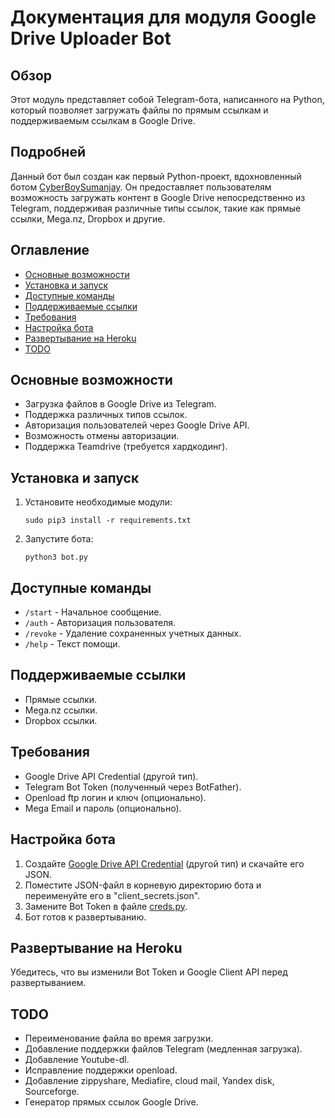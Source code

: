 # Документация для модуля Google Drive Uploader Bot

## Обзор

Этот модуль представляет собой Telegram-бота, написанного на Python, который позволяет загружать файлы по прямым ссылкам и поддерживаемым ссылкам в Google Drive.

## Подробней

Данный бот был создан как первый Python-проект, вдохновленный ботом [CyberBoySumanjay](https://github.com/cyberboysumanjay). Он предоставляет пользователям возможность загружать контент в Google Drive непосредственно из Telegram, поддерживая различные типы ссылок, такие как прямые ссылки, Mega.nz, Dropbox и другие.

## Оглавление

- [Основные возможности](#основные-возможности)
- [Установка и запуск](#установка-и-запуск)
- [Доступные команды](#доступные-команды)
- [Поддерживаемые ссылки](#поддерживаемые-ссылки)
- [Требования](#требования)
- [Настройка бота](#настройка-бота)
- [Развертывание на Heroku](#развертывание-на-heroku)
- [TODO](#todo)

## Основные возможности

- Загрузка файлов в Google Drive из Telegram.
- Поддержка различных типов ссылок.
- Авторизация пользователей через Google Drive API.
- Возможность отмены авторизации.
- Поддержка Teamdrive (требуется хардкодинг).

## Установка и запуск

1. Установите необходимые модули:
   ```
   sudo pip3 install -r requirements.txt
   ```
2. Запустите бота:
   ```
   python3 bot.py
   ```

## Доступные команды

- `/start` - Начальное сообщение.
- `/auth` - Авторизация пользователя.
- `/revoke` - Удаление сохраненных учетных данных.
- `/help` - Текст помощи.

## Поддерживаемые ссылки

- Прямые ссылки.
- Mega.nz ссылки.
- Dropbox ссылки.

## Требования

- Google Drive API Credential (другой тип).
- Telegram Bot Token (полученный через BotFather).
- Openload ftp логин и ключ (опционально).
- Mega Email и пароль (опционально).

## Настройка бота

1. Создайте [Google Drive API Credential](https://console.cloud.google.com/apis/credentials) (другой тип) и скачайте его JSON.
2. Поместите JSON-файл в корневую директорию бота и переименуйте его в "client_secrets.json".
3. Замените Bot Token в файле [creds.py](./creds.py).
4. Бот готов к развертыванию.

## Развертывание на Heroku

Убедитесь, что вы изменили Bot Token и Google Client API перед развертыванием.

## TODO

- Переименование файла во время загрузки.
- Добавление поддержки файлов Telegram (медленная загрузка).
- Добавление Youtube-dl.
- Исправление поддержки openload.
- Добавление zippyshare, Mediafire, cloud mail, Yandex disk, Sourceforge.
- Генератор прямых ссылок Google Drive.
